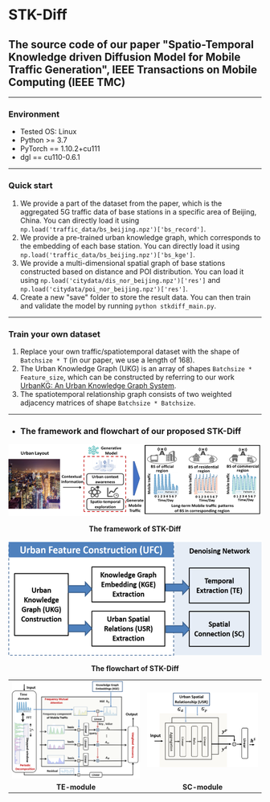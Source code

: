 # STK-Diff
## The source code of our paper "Spatio-Temporal Knowledge driven Diffusion Model for Mobile Traffic Generation", IEEE Transactions on Mobile Computing (IEEE TMC)

---

### Environment
* Tested OS: Linux
* Python >= 3.7
* PyTorch == 1.10.2+cu111
* dgl == cu110-0.6.1

---

### Quick start
1. We provide a part of the dataset from the paper, which is the aggregated 5G traffic data of base stations in a specific area of Beijing, China. You can directly load it using `np.load('traffic_data/bs_beijing.npz')['bs_record']`.
2. We provide a pre-trained urban knowledge graph, which corresponds to the embedding of each base station. You can directly load it using `np.load('traffic_data/bs_beijing.npz')['bs_kge']`.
3. We provide a multi-dimensional spatial graph of base stations constructed based on distance and POI distribution. You can load it using `np.load('citydata/dis_nor_beijing.npz')['res']` and `np.load('citydata/poi_nor_beijing.npz')['res']`.
4. Create a new "save" folder to store the result data. You can then train and validate the model by running `python stkdiff_main.py`.

---

### Train your own dataset

1. Replace your own traffic/spatiotemporal dataset with the shape of `Batchsize * T` (in our paper, we use a length of 168).
2. The Urban Knowledge Graph (UKG) is an array of shapes `Batchsize * Feature_size`, which can be constructed by referring to our work [UrbanKG: An Urban Knowledge Graph System](https://dl.acm.org/doi/abs/10.1145/3588577).
3. The spatiotemporal relationship graph consists of two weighted adjacency matrices of shape `Batchsize * Batchsize`.


---

* ### The framework and flowchart of our proposed STK-Diff

<p align="center">
  <img src="./introduce_figs/framework1.png" alt="图片描述" />
</p>
<p align="center">
  <strong>The framework of STK-Diff</strong>
</p>



<p align="center">
  <img src="./introduce_figs/flowchart.png" alt="图片描述" />
</p>
<p align="center">
  <strong>The flowchart of STK-Diff</strong>
</p>


<table>
  <tr>
    <td align="center"><img src="./introduce_figs/TE_module.png" alt="图片1描述"  /></td>
    <td align="center"><img src="./introduce_figs/sc_module.png" alt="图片2描述" /></td>
  </tr>
  <tr>
    <td align="center"><strong>TE-module</strong></td>
    <td align="center"><strong>SC-module</strong></td>
  </tr>
</table>





